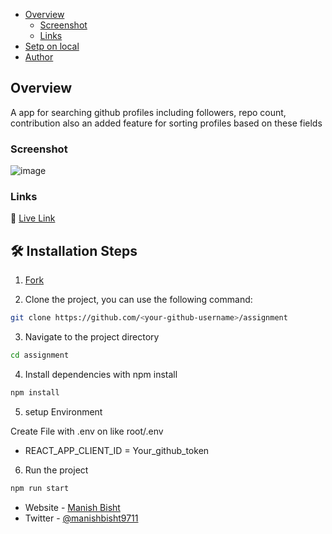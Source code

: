 - [Overview](#overview)
  - [Screenshot](#screenshot)
  - [Links](#links)
- [Setp on local](#setup)
- [Author](#author)

## Overview

A app for searching github profiles including followers, repo count, contribution also an added feature for sorting profiles based on these fields

### Screenshot
![image](https://user-images.githubusercontent.com/89926834/201391761-8c703e25-76ca-4621-bfce-74a4d5d55006.png)


### Links

🥰 [Live Link](https://gitubprofiles.netlify.app/)


## 🛠️ Installation Steps

1. [Fork](https://github.com/ManishBisht777/assignment/)

2. Clone the project, you can use the following command:

```bash
git clone https://github.com/<your-github-username>/assignment
```

3. Navigate to the project directory

```bash
cd assignment
```

4. Install dependencies with npm install

```bash
npm install
```

5. setup Environment

Create File with .env on like root/.env

- REACT_APP_CLIENT_ID = Your_github_token


6. Run the project

```bash
npm run start
```

- Website - [Manish Bisht](https://bisht-dev.netlify.app)
- Twitter - [@manishbisht9711](https://www.twitter.com/manishbisht9711)
